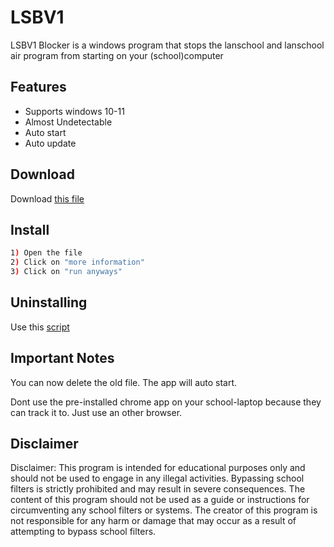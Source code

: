 # LSBV1

LSBV1 Blocker is a windows program that stops the lanschool and lanschool air program from starting on your (school)computer

## Features
- Supports windows 10-11
- Almost Undetectable
- Auto start
- Auto update

## Download


Download [this file](https://github.com/darkvoid3946/LSBV1/releases/download/Files/Install.bat)


## Install

```bash
1) Open the file
2) Click on "more information"
3) Click on "run anyways"
```
## Uninstalling

Use this [script](https://github.com/darkvoid3946/LSBV1/releases/download/Files/Uninstaller.bat)


## Important Notes

You can now delete the old file. The app will auto start.


Dont use the pre-installed chrome app on your school-laptop because they can track it to. Just use an other browser.


## Disclaimer

Disclaimer: This program is intended for educational purposes only and should not be used to engage in any illegal activities. Bypassing school filters is strictly prohibited and may result in severe consequences. The content of this program should not be used as a guide or instructions for circumventing any school filters or systems. The creator of this program is not responsible for any harm or damage that may occur as a result of attempting to bypass school filters.
